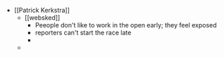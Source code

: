- [[Patrick Kerkstra]]
	- [[websked]]
		- Peeople don't like to work in the open early; they feel exposed
		- reporters can't start the race late
		-
	-